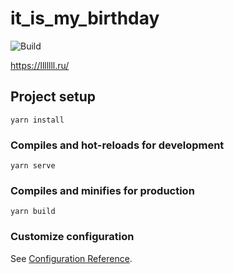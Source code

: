 # it_is_my_birthday
![Build](https://img.shields.io/github/workflow/status/darkniki/lllllll.ru/CI)

https://lllllll.ru/

## Project setup
```
yarn install
```

### Compiles and hot-reloads for development
```
yarn serve
```

### Compiles and minifies for production
```
yarn build
```

### Customize configuration
See [Configuration Reference](https://cli.vuejs.org/config/).
